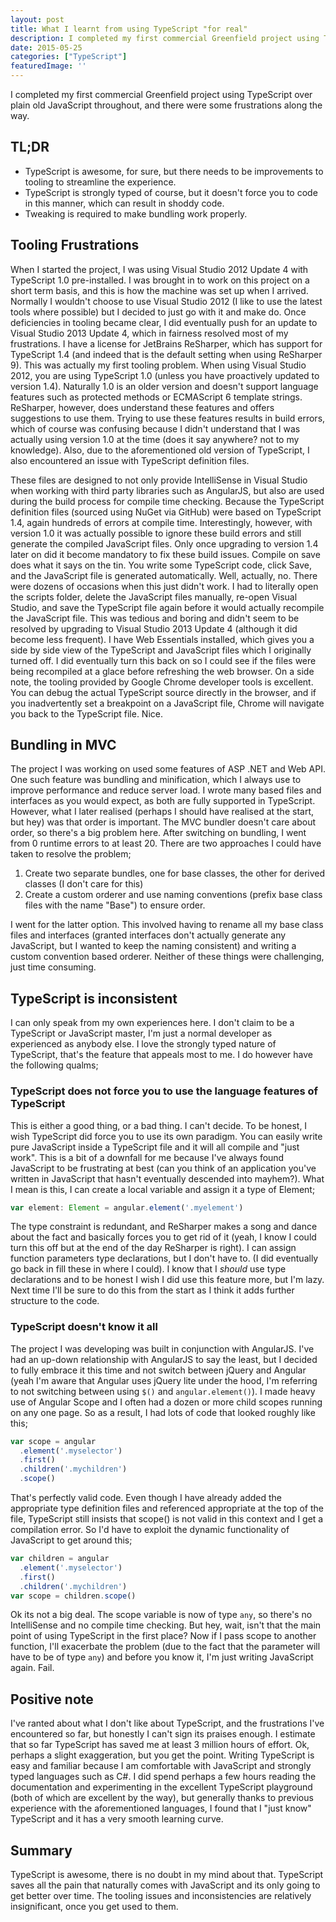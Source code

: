```yaml
---
layout: post
title: What I learnt from using TypeScript "for real"
description: I completed my first commercial Greenfield project using TypeScript over plain old JavaScript throughout, and there were some frustrations along the way.
date: 2015-05-25
categories: ["TypeScript"]
featuredImage: ''
---
```


I completed my first commercial Greenfield project using TypeScript over plain old JavaScript throughout, and there were some frustrations along the way.

## TL;DR

* TypeScript is awesome, for sure, but there needs to be improvements to tooling to streamline the experience.
* TypeScript is strongly typed of course, but it doesn't force you to code in this manner, which can result in shoddy code.
* Tweaking is required to make bundling work properly.

## Tooling Frustrations

When I started the project, I was using Visual Studio 2012 Update 4 with TypeScript 1.0 pre-installed. I was brought in to work on this project on a short term basis, and this is how the machine was set up when I arrived. Normally I wouldn't choose to use Visual Studio 2012 (I like to use the latest tools where possible) but I decided to just go with it and make do. Once deficiencies in tooling became clear, I did eventually push for an update to Visual Studio 2013 Update 4, which in fairness resolved most of my frustrations. I have a license for JetBrains ReSharper, which has support for TypeScript 1.4 (and indeed that is the default setting when using ReSharper 9). This was actually my first tooling problem. When using Visual Studio 2012, you are using TypeScript 1.0 (unless you have proactively updated to version 1.4). Naturally 1.0 is an older version and doesn't support language features such as protected methods or ECMAScript 6 template strings. ReSharper, however, does understand these features and offers suggestions to use them. Trying to use these features results in build errors, which of course was confusing because I didn't understand that I was actually using version 1.0 at the time (does it say anywhere? not to my knowledge). Also, due to the aforementioned old version of TypeScript, I also encountered an issue with TypeScript definition files.

These files are designed to not only provide IntelliSense in Visual Studio when working with third party libraries such as AngularJS, but also are used during the build process for compile time checking. Because the TypeScript definition files (sourced using NuGet via GitHub) were based on TypeScript 1.4, again hundreds of errors at compile time. Interestingly, however, with version 1.0 it was actually possible to ignore these build errors and still generate the compiled JavaScript files. Only once upgrading to version 1.4 later on did it become mandatory to fix these build issues. Compile on save does what it says on the tin. You write some TypeScript code, click Save, and the JavaScript file is generated automatically. Well, actually, no. There were dozens of occasions when this just didn't work. I had to literally open the scripts folder, delete the JavaScript files manually, re-open Visual Studio, and save the TypeScript file again before it would actually recompile the JavaScript file. This was tedious and boring and didn't seem to be resolved by upgrading to Visual Studio 2013 Update 4 (although it did become less frequent). I have Web Essentials installed, which gives you a side by side view of the TypeScript and JavaScript files which I originally turned off. I did eventually turn this back on so I could see if the files were being recompiled at a glace before refreshing the web browser. On a side note, the tooling provided by Google Chrome developer tools is excellent. You can debug the actual TypeScript source directly in the browser, and if you inadvertently set a breakpoint on a JavaScript file, Chrome will navigate you back to the TypeScript file. Nice.

## Bundling in MVC

The project I was working on used some features of ASP .NET and Web API. One such feature was bundling and minification, which I always use to improve performance and reduce server load. I wrote many based files and interfaces as you would expect, as both are fully supported in TypeScript. However, what I later realised (perhaps I should have realised at the start, but hey) was that order is important. The MVC bundler doesn't care about order, so there's a big problem here. After switching on bundling, I went from 0 runtime errors to at least 20. There are two approaches I could have taken to resolve the problem;

1.  Create two separate bundles, one for base classes, the other for derived classes (I don't care for this)
2.  Create a custom orderer and use naming conventions (prefix base class files with the name "Base") to ensure order.

I went for the latter option. This involved having to rename all my base class files and interfaces (granted interfaces don't actually generate any JavaScript, but I wanted to keep the naming consistent) and writing a custom convention based orderer. Neither of these things were challenging, just time consuming.

## TypeScript is inconsistent

I can only speak from my own experiences here. I don't claim to be a TypeScript or JavaScript master, I'm just a normal developer as experienced as anybody else. I love the strongly typed nature of TypeScript, that's the feature that appeals most to me. I do however have the following qualms;

### TypeScript does not force you to use the language features of TypeScript

This is either a good thing, or a bad thing. I can't decide. To be honest, I wish TypeScript did force you to use its own paradigm. You can easily write pure JavaScript inside a TypeScript file and it will all compile and "just work". This is a bit of a downfall for me because I've always found JavaScript to be frustrating at best (can you think of an application you've written in JavaScript that hasn't eventually descended into mayhem?). What I mean is this, I can create a local variable and assign it a type of Element;

```typescript
var element: Element = angular.element('.myelement')
```

The type constraint is redundant, and ReSharper makes a song and dance about the fact and basically forces you to get rid of it (yeah, I know I could turn this off but at the end of the day ReSharper is right). I can assign function parameters type declarations, but I don't have to. (I did eventually go back in fill these in where I could). I know that I _should_ use type declarations and to be honest I wish I did use this feature more, but I'm lazy. Next time I'll be sure to do this from the start as I think it adds further structure to the code.

### TypeScript doesn't know it all

The project I was developing was built in conjunction with AngularJS. I've had an up-down relationship with AngularJS to say the least, but I decided to fully embrace it this time and not switch between jQuery and Angular (yeah I'm aware that Angular uses jQuery lite under the hood, I'm referring to not switching between using `$()` and `angular.element()`). I made heavy use of Angular Scope and I often had a dozen or more child scopes running on any one page. So as a result, I had lots of code that looked roughly like this;

```javascript
var scope = angular
  .element('.myselector')
  .first()
  .children('.mychildren')
  .scope()
```

That's perfectly valid code. Even though I have already added the appropriate type definition files and referenced appropriate at the top of the file, TypeScript still insists that scope() is not valid in this context and I get a compilation error. So I'd have to exploit the dynamic functionality of JavaScript to get around this;

```javascript
var children = angular
  .element('.myselector')
  .first()
  .children('.mychildren')
var scope = children.scope()
```

Ok its not a big deal. The scope variable is now of type `any`, so there's no IntelliSense and no compile time checking. But hey, wait, isn't that the main point of using TypeScript in the first place? Now if I pass scope to another function, I'll exacerbate the problem (due to the fact that the parameter will have to be of type `any`) and before you know it, I'm just writing JavaScript again. Fail.

## Positive note

I've ranted about what I don't like about TypeScript, and the frustrations I've encountered so far, but honestly I can't sign its praises enough. I estimate that so far TypeScript has saved me at least 3 million hours of effort. Ok, perhaps a slight exaggeration, but you get the point. Writing TypeScript is easy and familiar because I am comfortable with JavaScript and strongly typed languages such as C#. I did spend perhaps a few hours reading the documentation and experimenting in the excellent TypeScript playground (both of which are excellent by the way), but generally thanks to previous experience with the aforementioned languages, I found that I "just know" TypeScript and it has a very smooth learning curve.

## Summary

TypeScript is awesome, there is no doubt in my mind about that. TypeScript saves all the pain that naturally comes with JavaScript and its only going to get better over time. The tooling issues and inconsistencies are relatively insignificant, once you get used to them.
